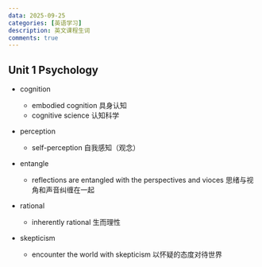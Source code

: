```yaml
---
data: 2025-09-25
categories: [英语学习]
description: 英文课程生词
comments: true
---
```


## Unit 1 Psychology

- cognition 
  - embodied cognition 具身认知
  - cognitive science 认知科学
- perception
  - self-perception 自我感知（观念）

- entangle
  - reflections are entangled with the perspectives and vioces 思绪与视角和声音纠缠在一起
- rational
  - inherently rational 生而理性
- skepticism
  - encounter the world with skepticism 以怀疑的态度对待世界









